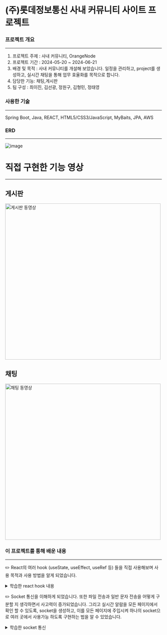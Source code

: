 # (주)롯데정보통신 사내 커뮤니티 사이트 프로젝트

### 프로젝트 개요
--------------------------------------
1. 프로젝트 주제 : 사내 커뮤니티, OrangeNode
2. 프로젝트 기간 : 2024-05-20 ~ 2024-06-21
3. 배경 및 목적 : 사내 커뮤니티를 개설해 보았습니다. 일정을 관리하고, project를 생성하고, 실시간 채팅을 통해 업무 효율화를 목적으로 합니다.
4. 담당한 기능: 채팅,게시판
5. 팀 구성 : 최이진, 김선광, 정원구, 김형민, 정태영


### 사용한 기술
--------------------------------------
Spring Boot, Java, REACT, HTML5/CSS3/JavaScript, MyBaits, JPA, AWS


### ERD
--------------------------------------
![image](https://github.com/Taeyoung20230727/OrangeNode-F/assets/140632598/fa7b5e68-a6dd-49f5-9e56-3fefc0154327)


# 직접 구현한 기능 영상
--------------------------------------

## 게시판
<a href="https://youtu.be/awCfZnPH_Sc">
  <img src="http://img.youtube.com/vi/awCfZnPH_Sc/maxresdefault.jpg" alt="게시판 동영상" width="500"/>
</a>

## 채팅
<a href="https://youtu.be/GgoQ1-DBkQY">
  <img src="https://img.youtube.com/vi/GgoQ1-DBkQY/maxresdefault.jpg" alt="채팅 동영상" width="500"/>
</a>


### 이 프로젝트를 통해 배운 내용
--------------------------------------
✏️ React의 여러 hook (useState, useEffect, useRef 등) 들을 직접 사용해보며 사용 목적과 사용 방법을 알게 되었습니다.
<details>
  <summary>학습한 react hook 내용 </summary>
  <br>

  1. useState : 컴포넌트의 상태값을 선언하고 관리하는 hook입니다. const [count, setCount] = useState(0); 식으로 초기 값을 0으로 선언할 수도 있고, const [list, setList] = useState([])로 빈   배열 형태로 선언할 수도 있습니다. 혹은 const [user, setUser ] = useState({uid:'', name:"", age:0}) 이렇게 원하는 빈 객체 값으로 선언할 수도 있습니다.

  2. useEffect : 의존성 배열을 이용해, 상태값이 업데이트 될 때마다 실행할 수 있습니다.
  useEffect(() => { console.log("state name update..."); }, [name]);
  이렇게 하면 name의 값이 변경될 때마다 console.log 가 실행됩니다.

  3. useRef : 컴포넌트에 참조값을 설정하고, 참조하기 위한 hook 입니다.
  const refUid =useRef(); 로 ref 를 생성하고 이렇게 하면 입력한 값을 참조할 수 있습니다.

  4. useSearchParams :스프링의 @requestParam 어노테이션처럼 url의 쿼리 매개변수에 접근할 때 사용합니다.
  예를 들어 let [searchParams, setSearchParams] = useSearchParams(); let name = searchParams.get('name'); 이렇게 하여 url 쿼리 매개변수에서 name 의 값을 얻을 수 있습니다.


  5. useLocation :현재 url에 대한 정보에 접근하기 위한 hook입니다.

  6. useNavigate : 자바스크립트의 window.location.href 와 비슷한 역할을 합니다. 이 프로젝트에서는 사용자가 로그인을 하지 않았는데 채팅으로 접속을 시도 할 경우 alert("로그인 후 사용해주세요.")   이후 useNavigate를 이용해 login 화면으로 이동시킬 때 사용하였습니다.

</details>



✏️ Socket 통신을 이해하게 되었습니다. 또한 파일 전송과 일반 문자 전송을 어떻게 구분할 지 생각하면서 사고력이 증가되었습니다.
그리고 실시간 알람을 모든 페이지에서 확인 할 수 있도록, socket을 생성하고, 이를 모든 페이지에 주입시켜 하나의 socket으로 여러 곳에서 사용가능 하도록 구현하는 법을 알 수 있었습니다.
<details>
  <summary>학습한 socket 통신 </summary>
  <br>




  webSocket이란 서버와 클라이언트 간의 메시지 교환을 위한 통신규약을 말합니다. 양방향 통신이 가능하며, http와 다르게 지속적 연결을 수립하여 실시간 데이터 처리를 요하는 작업에 유용하게 쓰입니다.
구현한 과정

1. implementation 'org.springframework.boot:spring-boot-starter-websocket' 로 스프링에 의존성을 주입합니다.
2. TextWebSocketHandler를 상속하는 SocketHandler class를 작성하여, 소켓 연결, 소켓 종료, 메시지 발송 메소드를 작성합니다.
3. WebSocketConfigurer를 구현한 WebSocketConfig class를 작성합니다. 요청과 생성한 handler를 연결시켜 줍니다.
4. 프론트(react)에서 ws = new WebSocket("ws://요청 주소")로 소켓을 생성합니다.
</details>






